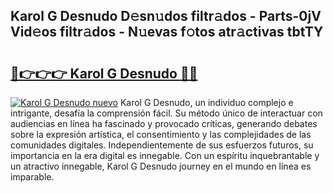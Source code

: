 ## Karol G Desnudo D𝚎sn𝚞dos filtr𝚊dos - Parts-0jV Vid𝚎os filtr𝚊dos - N𝚞evas f𝚘tos atr𝚊ctivas tbtTY

# <h2><a href="http://mbcpfv.tromn.icu/?c=Karol+G+Desnudo">🔗👉👉👉 Karol G Desnudo 🔗🔗</a></h2>

[![Karol G Desnudo nuevo](https://i.imgur.com/pEAQMta.gif)](http://mbcpfv.tromn.icu/?c=Karol+G+Desnudo)
Karol G Desnudo, un individuo complejo e intrigante, desafía la comprensión fácil. Su método único de interactuar con audiencias en línea ha fascinado y provocado críticas, generando debates sobre la expresión artística, el consentimiento y las complejidades de las comunidades digitales. Independientemente de sus esfuerzos futuros, su importancia en la era digital es innegable. Con un espíritu inquebrantable y un atractivo innegable, Karol G Desnudo journey en el mundo en línea es imparable.
